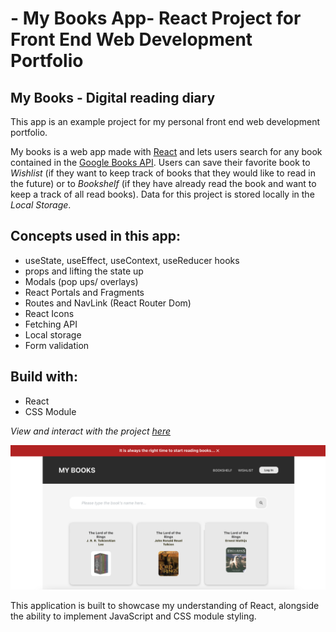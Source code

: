 # - My Books App- React Project for Front End Web Development Portfolio 

## My Books -  Digital reading diary 

This app is an example project for my personal front end web development portfolio. 

My books is a web app made with [React](https://react.dev) and lets users search for any book contained in the [Google Books API](https://developers.google.com/books). Users can save their favorite book to *Wishlist* (if they want to keep track of books that they would like to read in the future) or to *Bookshelf* (if they have already read the book and want to keep a track of all read books). Data for this project is stored locally in the *Local Storage*. 

## Concepts used in this app:  

- useState, useEffect, useContext, useReducer hooks
- props and lifting the state up 
- Modals (pop ups/ overlays)
- React Portals and Fragments
- Routes and NavLink (React Router Dom)
- React Icons
- Fetching API
- Local storage
- Form validation 

## Build with:

- React
- CSS Module


*View and interact with the project [here](https://MaarBay.github.io/my-books-app)*


![Image](./src/images/readme.png)


This application is built to showcase my understanding of React, alongside the ability to implement JavaScript and CSS module styling.
